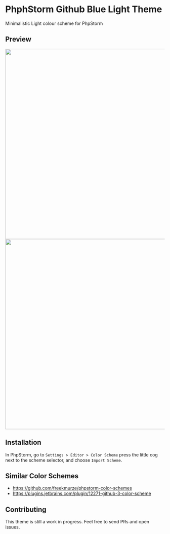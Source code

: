 # PhphStorm Github Blue Light Theme

Minimalistic Light colour scheme for PhpStorm

## Preview

<img src="https://user-images.githubusercontent.com/781074/126898689-ad613e47-ee08-4671-bd76-898a8811530e.png" width="600"/>

<img src="https://user-images.githubusercontent.com/781074/126898746-00d9e431-0535-4b7f-8472-4aaa16fc6e73.png" width="600"/>

## Installation

In PhpStorm, go to `Settings > Editor > Color Scheme` press the little cog next to the scheme selector, and choose `Import Scheme`.

## Similar Color Schemes

* https://github.com/freekmurze/phpstorm-color-schemes
* https://plugins.jetbrains.com/plugin/12271-github-3-color-scheme

## Contributing

This theme is still a work in progress. Feel free to send PRs and open issues.
